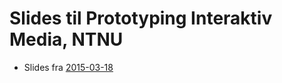 # Slides til Prototyping Interaktiv Media, NTNU

- Slides fra [2015-03-18](http://torgeir.github.io/prototyping-interaktiv-media-ntnu/20150318/)
